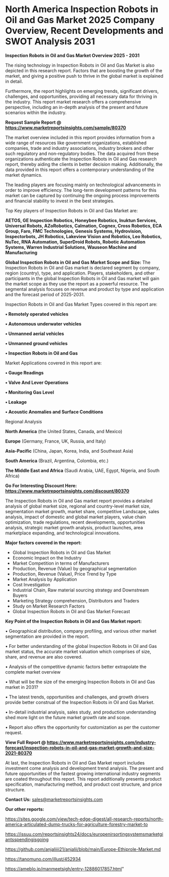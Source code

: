 # North America Inspection Robots in Oil and Gas Market 2025 Company Overview, Recent Developments and SWOT Analysis 2031

<Strong> Inspection Robots in Oil and Gas Market Overview 2025 - 2031</strong>

The rising technology in Inspection Robots in Oil and Gas Market is also depicted in this research report. Factors that are boosting the growth of the market, and giving a positive push to thrive in the global market is explained in detail.

Furthermore, the report highlights on emerging trends, significant drivers, challenges, and opportunities, providing all necessary data for thriving in the industry. This report market research offers a comprehensive perspective, including an in-depth analysis of the present and future scenarios within the industry.

<strong>Request Sample Report @ <a href=https://www.marketreportsinsights.com/sample/80370>https://www.marketreportsinsights.com/sample/80370</a></strong>

The market overview included in this report provides information from a wide range of resources like government organizations, established companies, trade and industry associations, industry brokers and other such regulatory and non-regulatory bodies. The data acquired from these organizations authenticate the Inspection Robots in Oil and Gas research report, thereby aiding the clients in better decision making. Additionally, the data provided in this report offers a contemporary understanding of the market dynamics.

The leading players are focusing mainly on technological advancements in order to improve efficiency. The long-term development patterns for this market can be captured by continuing the ongoing process improvements and financial stability to invest in the best strategies.

Top Key players of Inspection Robots in Oil and Gas Market are:

<strong>AETOS, GE Inspection Robotics, Honeybee Robotics, Inuktun Services, Universal Robots, AZoRobotics, Calmation, Cognex, Cross Robotics, ECA Group, Faro, FMC Technologies, Genesis Systems, Hydrovision, Inspectorbots, JH Robotics, Lakeview Vision and Robotics, Leo Robotics, NuTec, RNA Automation, SuperDroid Robots, Robotic Automation Systems, Warren Industrial Solutions, Wauseon Machine and Manufacturing</strong>

<strong><b>Global Inspection Robots in Oil and Gas Market Scope and Size:</b></strong>
The Inspection Robots in Oil and Gas market is declared segment by company, region (country), type, and application. Players, stakeholders, and other participants in the global Inspection Robots in Oil and Gas market will gain the market scope as they use the report as a powerful resource. The segmental analysis focuses on revenue and product by type and application and the forecast period of 2025-2031.

Inspection Robots in Oil and Gas Market Types covered in this report are:

<strong>• Remotely operated vehicles

• Autonomous underwater vehicles

• Unmanned aerial vehicles

• Unmanned ground vehicles

• Inspection Robots in Oil and Gas</strong>

Market Applications covered in this report are:

<strong>• Gauge Readings

• Valve And Lever Operations

• Monitoring Gas Level

• Leakage

• Acoustic Anomalies and Surface Conditions</strong> 

Regional Analysis

<strong>North America</strong> (the United States, Canada, and Mexico)

<strong>Europe</strong> (Germany, France, UK, Russia, and Italy)

<strong>Asia-Pacific</strong> (China, Japan, Korea, India, and Southeast Asia)

<strong>South America</strong> (Brazil, Argentina, Colombia, etc.)

<strong>The Middle East and Africa</strong> (Saudi Arabia, UAE, Egypt, Nigeria, and South Africa)

<strong>Go For Interesting Discount Here: <a href=https://www.marketreportsinsights.com/discount/80370>https://www.marketreportsinsights.com/discount/80370</a></strong>

The Inspection Robots in Oil and Gas market report provides a detailed analysis of global market size, regional and country-level market size, segmentation market growth, market share, competitive Landscape, sales analysis, impact of domestic and global market players, value chain optimization, trade regulations, recent developments, opportunities analysis, strategic market growth analysis, product launches, area marketplace expanding, and technological innovations.

<strong><b>Major factors covered in the report:</b></strong>
<ul>
  <li>Global Inspection Robots in Oil and Gas Market </li>
  <li>Economic Impact on the Industry</li>
  <li>Market Competition in terms of Manufacturers</li>
  <li>Production, Revenue (Value) by geographical segmentation</li>
  <li>Production, Revenue (Value), Price Trend by Type</li>
  <li>Market Analysis by Application</li>
  <li>Cost Investigation</li>
  <li>Industrial Chain, Raw material sourcing strategy and Downstream Buyers</li>
  <li>Marketing Strategy comprehension, Distributors and Traders</li>
  <li>Study on Market Research Factors</li>
  <li>Global Inspection Robots in Oil and Gas Market Forecast</li>
</ul>

<strong><b>Key Point of the Inspection Robots in Oil and Gas Market report:</b></strong>

• Geographical distribution, company profiling, and various other market segmentation are provided in the report.

• For better understanding of the global Inspection Robots in Oil and Gas market status, the accurate market valuation which comprises of size, share, and revenue are also covered.

• Analysis of the competitive dynamic factors better extrapolate the complete market overview

• What will be the size of the emerging Inspection Robots in Oil and Gas market in 2031?

• The latest trends, opportunities and challenges, and growth drivers provide better construal of the Inspection Robots in Oil and Gas Market.

• In-detail industrial analysis, sales study, and production understanding shed more light on the future market growth rate and scope.

• Report also offers the opportunity for customization as per the customer request.

<strong><b>View Full Report @ <a href=https://www.marketreportsinsights.com/industry-forecast/inspection-robots-in-oil-and-gas-market-growth-and-size-2021-80370>https://www.marketreportsinsights.com/industry-forecast/inspection-robots-in-oil-and-gas-market-growth-and-size-2021-80370</a></b></strong>


At last, the Inspection Robots in Oil and Gas Market report includes investment come analysis and development trend analysis. The present and future opportunities of the fastest growing international industry segments are coated throughout this report. This report additionally presents product specification, manufacturing method, and product cost structure, and price structure.

<strong>Contact Us:</strong>
sales@marketreportsinsights.com

<strong>Our other reports:</strong>

<a href=https://sites.google.com/view/tech-edge-digest/all-research-reports/north-america-articulated-dump-trucks-for-agriculture-forestry-market-to>https://sites.google.com/view/tech-edge-digest/all-research-reports/north-america-articulated-dump-trucks-for-agriculture-forestry-market-to</a>

<a href=https://issuu.com/reportsinsights24/docs/europenirsortingsystemsmarketgiantsspendingisgoing>https://issuu.com/reportsinsights24/docs/europenirsortingsystemsmarketgiantsspendingisgoing</a>

<a href=https://github.com/anjaliiii21/anjalii/blob/main/Europe-Ethiprole-Market.md>https://github.com/anjaliiii21/anjalii/blob/main/Europe-Ethiprole-Market.md</a>

<a href=https://tanomuno.com/illust/452934>https://tanomuno.com/illust/452934</a>

<a href=https://ameblo.jp/manmeetsigh/entry-12886017857.html>https://ameblo.jp/manmeetsigh/entry-12886017857.html</a>"
